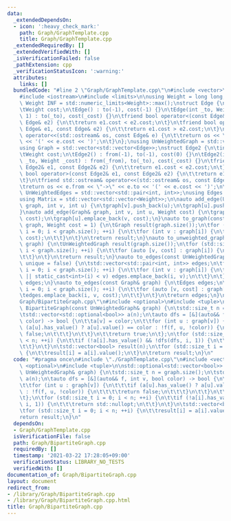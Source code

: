```yaml
---
data:
  _extendedDependsOn:
  - icon: ':heavy_check_mark:'
    path: Graph/GraphTemplate.cpp
    title: Graph/GraphTemplate.cpp
  _extendedRequiredBy: []
  _extendedVerifiedWith: []
  _isVerificationFailed: false
  _pathExtension: cpp
  _verificationStatusIcon: ':warning:'
  attributes:
    links: []
  bundledCode: "#line 2 \"Graph/GraphTemplate.cpp\"\n#include <vector>\n#include <utility>\n\
    #include <iostream>\n#include <limits>\n\nusing Weight = long long;\nconstexpr\
    \ Weight INF = std::numeric_limits<Weight>::max();\nstruct Edge {\n\tint to;\n\
    \tWeight cost;\n\tEdge() : to(-1), cost(-1) {}\n\tEdge(int _to, Weight _cost =\
    \ 1) : to(_to), cost(_cost) {}\n\tfriend bool operator<(const Edge& e1, const\
    \ Edge& e2) {\n\t\treturn e1.cost < e2.cost;\n\t}\n\tfriend bool operator>(const\
    \ Edge& e1, const Edge& e2) {\n\t\treturn e1.cost > e2.cost;\n\t}\n\tfriend std::ostream&\
    \ operator<<(std::ostream& os, const Edge& e) {\n\t\treturn os << \"->\" << e.to\
    \ << '(' << e.cost << ')';\n\t}\n};\nusing UnWeightedGraph = std::vector<std::vector<int>>;\n\
    using Graph = std::vector<std::vector<Edge>>;\nstruct Edge2 {\n\tint from, to;\n\
    \tWeight cost;\n\tEdge2() : from(-1), to(-1), cost(0) {}\n\tEdge2(int _from, int\
    \ _to, Weight _cost) : from(_from), to(_to), cost(_cost) {}\n\tfriend bool operator<(const\
    \ Edge2& e1, const Edge2& e2) {\n\t\treturn e1.cost < e2.cost;\n\t}\n\tfriend\
    \ bool operator>(const Edge2& e1, const Edge2& e2) {\n\t\treturn e1.cost > e2.cost;\n\
    \t}\n\tfriend std::ostream& operator<<(std::ostream& os, const Edge2& e) {\n\t\
    \treturn os << e.from << \"->\" << e.to << '(' << e.cost << ')';\n\t}\n};\nusing\
    \ UnWeightedEdges = std::vector<std::pair<int, int>>;\nusing Edges = std::vector<Edge2>;\n\
    using Matrix = std::vector<std::vector<Weight>>;\n\nauto add_edge(UnWeightedGraph&\
    \ graph, int v, int u) {\n\tgraph[v].push_back(u);\n\tgraph[u].push_back(v);\n\
    }\nauto add_edge(Graph& graph, int v, int u, Weight cost) {\n\tgraph[v].emplace_back(u,\
    \ cost);\n\tgraph[u].emplace_back(v, cost);\n}\nauto to_graph(const UnWeightedGraph&\
    \ graph, Weight cost = 1) {\n\tGraph result(graph.size());\n\tfor (std::size_t\
    \ i = 0; i < graph.size(); ++i) {\n\t\tfor (int v : graph[i]) {\n\t\t\tresult[i].emplace_back(v,\
    \ cost);\n\t\t}\n\t}\n\treturn result;\n}\nauto to_unweighted_graph(const Graph&\
    \ graph) {\n\tUnWeightedGraph result(graph.size());\n\tfor (std::size_t i = 0;\
    \ i < graph.size(); ++i) {\n\t\tfor (auto [v, cost] : graph[i]) {\n\t\t\tresult[i].push_back(v);\n\
    \t\t}\n\t}\n\treturn result;\n}\nauto to_edges(const UnWeightedGraph& graph, bool\
    \ unique = false) {\n\tstd::vector<std::pair<int, int>> edges;\n\tfor (std::size_t\
    \ i = 0; i < graph.size(); ++i) {\n\t\tfor (int v : graph[i]) {\n\t\t\tif (!unique\
    \ || static_cast<int>(i) < v) edges.emplace_back(i, v);\n\t\t}\n\t}\n\treturn\
    \ edges;\n}\nauto to_edges(const Graph& graph) {\n\tEdges edges;\n\tfor (std::size_t\
    \ i = 0; i < graph.size(); ++i) {\n\t\tfor (auto [v, cost] : graph[i]) {\n\t\t\
    \tedges.emplace_back(i, v, cost);\n\t\t}\n\t}\n\treturn edges;\n}\n#line 4 \"\
    Graph/BipartiteGraph.cpp\"\n#include <optional>\n#include <tuple>\n\nstd::optional<std::vector<bool>>\
    \ BipartiteGraph(const UnWeightedGraph& graph) {\n\tstd::size_t n = graph.size();\n\
    \tstd::vector<std::optional<bool>> a(n);\n\tauto dfs = [&](auto&& f, int v, bool\
    \ color) -> bool {\n\t\ta[v] = color;\n\t\tfor (int u : graph[v]) {\n\t\t\tif\
    \ (a[u].has_value() ? a[u].value() == color : !f(f, u, !color)) {\n\t\t\t\treturn\
    \ false;\n\t\t\t}\n\t\t}\n\t\treturn true;\n\t};\n\tfor (std::size_t i = 0; i\
    \ < n; ++i) {\n\t\tif (!a[i].has_value() && !dfs(dfs, i, 1)) {\n\t\t\treturn std::nullopt;\n\
    \t\t}\n\t}\n\tstd::vector<bool> result(n);\n\tfor (std::size_t i = 0; i < n; ++i)\
    \ {\n\t\tresult[i] = a[i].value();\n\t}\n\treturn result;\n}\n"
  code: "#pragma once\n#include \"./GraphTemplate.cpp\"\n#include <vector>\n#include\
    \ <optional>\n#include <tuple>\n\nstd::optional<std::vector<bool>> BipartiteGraph(const\
    \ UnWeightedGraph& graph) {\n\tstd::size_t n = graph.size();\n\tstd::vector<std::optional<bool>>\
    \ a(n);\n\tauto dfs = [&](auto&& f, int v, bool color) -> bool {\n\t\ta[v] = color;\n\
    \t\tfor (int u : graph[v]) {\n\t\t\tif (a[u].has_value() ? a[u].value() == color\
    \ : !f(f, u, !color)) {\n\t\t\t\treturn false;\n\t\t\t}\n\t\t}\n\t\treturn true;\n\
    \t};\n\tfor (std::size_t i = 0; i < n; ++i) {\n\t\tif (!a[i].has_value() && !dfs(dfs,\
    \ i, 1)) {\n\t\t\treturn std::nullopt;\n\t\t}\n\t}\n\tstd::vector<bool> result(n);\n\
    \tfor (std::size_t i = 0; i < n; ++i) {\n\t\tresult[i] = a[i].value();\n\t}\n\t\
    return result;\n}\n"
  dependsOn:
  - Graph/GraphTemplate.cpp
  isVerificationFile: false
  path: Graph/BipartiteGraph.cpp
  requiredBy: []
  timestamp: '2021-03-22 17:28:05+09:00'
  verificationStatus: LIBRARY_NO_TESTS
  verifiedWith: []
documentation_of: Graph/BipartiteGraph.cpp
layout: document
redirect_from:
- /library/Graph/BipartiteGraph.cpp
- /library/Graph/BipartiteGraph.cpp.html
title: Graph/BipartiteGraph.cpp
---
```

